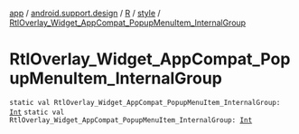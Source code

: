 [app](../../../index.md) / [android.support.design](../../index.md) / [R](../index.md) / [style](index.md) / [RtlOverlay_Widget_AppCompat_PopupMenuItem_InternalGroup](./-rtl-overlay_-widget_-app-compat_-popup-menu-item_-internal-group.md)

# RtlOverlay_Widget_AppCompat_PopupMenuItem_InternalGroup

`static val RtlOverlay_Widget_AppCompat_PopupMenuItem_InternalGroup: `[`Int`](https://kotlinlang.org/api/latest/jvm/stdlib/kotlin/-int/index.html)
`static val RtlOverlay_Widget_AppCompat_PopupMenuItem_InternalGroup: `[`Int`](https://kotlinlang.org/api/latest/jvm/stdlib/kotlin/-int/index.html)